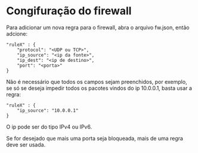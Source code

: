 # Congifuração do firewall

Para adicionar um nova regra para o firewall, abra o arquivo 
fw.json, então adcione:

    "ruleX" : { 
        "protocol": "<UDP ou TCP>",
        "ip_source": "<ip da fonte>",
        "ip_dest": "<ip de destino>",
        "port": "<porta>"
    }

Não é necessário que todos os campos sejam preenchidos, por
exemplo, se só se deseja impedir todos os pacotes vindos do ip
10.0.0.1, basta usar a regra:

    "ruleX" : { 
        "ip_source": "10.0.0.1"
    }

O ip pode ser do tipo IPv4 ou IPv6.

Se for desejado que mais uma porta seja bloqueada, mais de uma regra deve ser usada.
